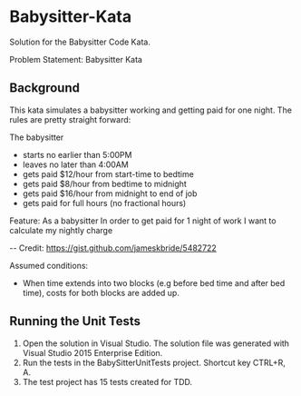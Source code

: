 # Babysitter-Kata
Solution for the Babysitter Code Kata.

Problem Statement:
Babysitter Kata

Background
----------
This kata simulates a babysitter working and getting paid for one night.  The rules are pretty straight forward:

The babysitter 
- starts no earlier than 5:00PM
- leaves no later than 4:00AM
- gets paid $12/hour from start-time to bedtime
- gets paid $8/hour from bedtime to midnight
- gets paid $16/hour from midnight to end of job
- gets paid for full hours (no fractional hours)


Feature:
As a babysitter
In order to get paid for 1 night of work
I want to calculate my nightly charge

--  Credit: https://gist.github.com/jameskbride/5482722

Assumed conditions:
- When time extends into two blocks (e.g before bed time and after bed time), costs for both blocks are added up.

Running the Unit Tests
--------------
1. Open the solution in Visual Studio. The solution file was generated with Visual Studio 2015 Enterprise Edition.
2. Run the tests in the BabySitterUnitTests project. Shortcut key CTRL+R, A.
3. The test project has 15 tests created for TDD.
